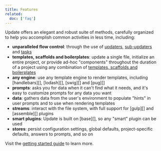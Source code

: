 ```yaml
---
title: Features
related:
  doc: ['faq']
---
```


Update offers an elegant and robust suite of methods, carefully organized to help you accomplish common activities in less time, including:

* **unparalleled flow control**: through the use of [updaters][getting-started], [sub-updaters][getting-started] and [tasks][getting-started]
* **templates, scaffolds and boilerplates**: update a single file, initialize an entire project, or provide ad-hoc "components" throughout the duration of a project using any combination of [templates, scaffolds and boilerplates](#templates-scaffolds-and-boilerplates)
* **any engine**: use any template engine to render templates, including [handlebars][], [lodash][], [swig][] and [pug][]
* **prompts**: asks you for data when it can't find what it needs, and it's easy to customize prompts for any data you want
* **data**: gathers data from the user's environment to populate "hints" in user prompts and to use when rendering templates
* **streams**: interact with the file system, with full support for [gulp][] and [assemble][] plugins
* **smart plugins**: Update is built on [base][], so any "smart" plugin can be used
* **stores**: persist configuration settings, global defaults, project-specific defaults, answers to prompts, and so on

Visit the [getting started guide][getting-started] to learn more.



[getting-started]: https://github.com/update/getting-started
